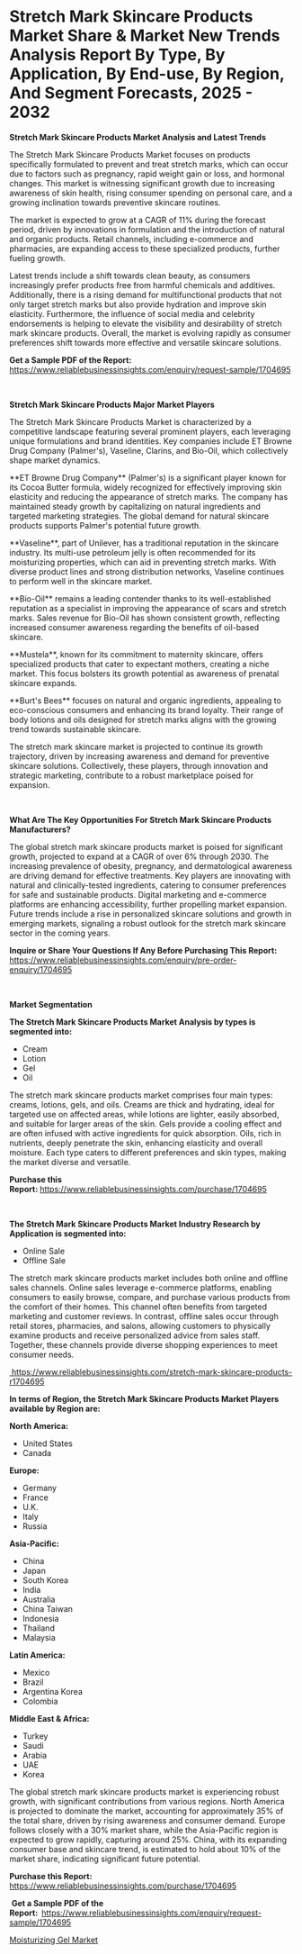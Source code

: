 <p><h1>Stretch Mark Skincare Products Market Share & Market New Trends Analysis Report By Type, By Application, By End-use, By Region, And Segment Forecasts, 2025 - 2032</h1></p><p><strong>Stretch Mark Skincare Products Market Analysis and Latest Trends</strong></p>
<p><p>The Stretch Mark Skincare Products Market focuses on products specifically formulated to prevent and treat stretch marks, which can occur due to factors such as pregnancy, rapid weight gain or loss, and hormonal changes. This market is witnessing significant growth due to increasing awareness of skin health, rising consumer spending on personal care, and a growing inclination towards preventive skincare routines.</p><p>The market is expected to grow at a CAGR of 11% during the forecast period, driven by innovations in formulation and the introduction of natural and organic products. Retail channels, including e-commerce and pharmacies, are expanding access to these specialized products, further fueling growth.</p><p>Latest trends include a shift towards clean beauty, as consumers increasingly prefer products free from harmful chemicals and additives. Additionally, there is a rising demand for multifunctional products that not only target stretch marks but also provide hydration and improve skin elasticity. Furthermore, the influence of social media and celebrity endorsements is helping to elevate the visibility and desirability of stretch mark skincare products. Overall, the market is evolving rapidly as consumer preferences shift towards more effective and versatile skincare solutions.</p></p>
<p><strong>Get a Sample PDF of the Report:&nbsp;</strong> <a href="https://www.reliablebusinessinsights.com/enquiry/request-sample/1704695?utm_campaign=1558&utm_medium=2&utm_source=Github&utm_content=ia&utm_term=09012025&utm_id=stretch-mark-skincare-products">https://www.reliablebusinessinsights.com/enquiry/request-sample/1704695</a></p>
<p>&nbsp;</p>
<p><strong>Stretch Mark Skincare Products Major Market Players</strong></p>
<p><p>The Stretch Mark Skincare Products Market is characterized by a competitive landscape featuring several prominent players, each leveraging unique formulations and brand identities. Key companies include ET Browne Drug Company (Palmer's), Vaseline, Clarins, and Bio-Oil, which collectively shape market dynamics.</p><p>**ET Browne Drug Company** (Palmer's) is a significant player known for its Cocoa Butter formula, widely recognized for effectively improving skin elasticity and reducing the appearance of stretch marks. The company has maintained steady growth by capitalizing on natural ingredients and targeted marketing strategies. The global demand for natural skincare products supports Palmer's potential future growth.</p><p>**Vaseline**, part of Unilever, has a traditional reputation in the skincare industry. Its multi-use petroleum jelly is often recommended for its moisturizing properties, which can aid in preventing stretch marks. With diverse product lines and strong distribution networks, Vaseline continues to perform well in the skincare market.</p><p>**Bio-Oil** remains a leading contender thanks to its well-established reputation as a specialist in improving the appearance of scars and stretch marks. Sales revenue for Bio-Oil has shown consistent growth, reflecting increased consumer awareness regarding the benefits of oil-based skincare.</p><p>**Mustela**, known for its commitment to maternity skincare, offers specialized products that cater to expectant mothers, creating a niche market. This focus bolsters its growth potential as awareness of prenatal skincare expands.</p><p>**Burt's Bees** focuses on natural and organic ingredients, appealing to eco-conscious consumers and enhancing its brand loyalty. Their range of body lotions and oils designed for stretch marks aligns with the growing trend towards sustainable skincare.</p><p>The stretch mark skincare market is projected to continue its growth trajectory, driven by increasing awareness and demand for preventive skincare solutions. Collectively, these players, through innovation and strategic marketing, contribute to a robust marketplace poised for expansion.</p></p>
<p>&nbsp;</p>
<p><strong>What Are The Key Opportunities For Stretch Mark Skincare Products Manufacturers?</strong></p>
<p><p>The global stretch mark skincare products market is poised for significant growth, projected to expand at a CAGR of over 6% through 2030. The increasing prevalence of obesity, pregnancy, and dermatological awareness are driving demand for effective treatments. Key players are innovating with natural and clinically-tested ingredients, catering to consumer preferences for safe and sustainable products. Digital marketing and e-commerce platforms are enhancing accessibility, further propelling market expansion. Future trends include a rise in personalized skincare solutions and growth in emerging markets, signaling a robust outlook for the stretch mark skincare sector in the coming years.</p></p>
<p><strong>Inquire or Share Your Questions If Any Before Purchasing This Report:</strong> <a href="https://www.reliablebusinessinsights.com/enquiry/pre-order-enquiry/1704695?utm_campaign=1558&utm_medium=2&utm_source=Github&utm_content=ia&utm_term=09012025&utm_id=stretch-mark-skincare-products">https://www.reliablebusinessinsights.com/enquiry/pre-order-enquiry/1704695</a></p>
<p>&nbsp;</p>
<p><strong>Market Segmentation</strong></p>
<p><strong>The Stretch Mark Skincare Products Market Analysis by types is segmented into:</strong></p>
<p><ul><li>Cream</li><li>Lotion</li><li>Gel</li><li>Oil</li></ul></p>
<p><p>The stretch mark skincare products market comprises four main types: creams, lotions, gels, and oils. Creams are thick and hydrating, ideal for targeted use on affected areas, while lotions are lighter, easily absorbed, and suitable for larger areas of the skin. Gels provide a cooling effect and are often infused with active ingredients for quick absorption. Oils, rich in nutrients, deeply penetrate the skin, enhancing elasticity and overall moisture. Each type caters to different preferences and skin types, making the market diverse and versatile.</p></p>
<p><strong>Purchase this Report:&nbsp;</strong><a href="https://www.reliablebusinessinsights.com/purchase/1704695?utm_campaign=1558&utm_medium=2&utm_source=Github&utm_content=ia&utm_term=09012025&utm_id=stretch-mark-skincare-products">https://www.reliablebusinessinsights.com/purchase/1704695</a></p>
<p>&nbsp;</p>
<p><strong>The Stretch Mark Skincare Products Market Industry Research by Application is segmented into:</strong></p>
<p><ul><li>Online Sale</li><li>Offline Sale</li></ul></p>
<p><p>The stretch mark skincare products market includes both online and offline sales channels. Online sales leverage e-commerce platforms, enabling consumers to easily browse, compare, and purchase various products from the comfort of their homes. This channel often benefits from targeted marketing and customer reviews. In contrast, offline sales occur through retail stores, pharmacies, and salons, allowing customers to physically examine products and receive personalized advice from sales staff. Together, these channels provide diverse shopping experiences to meet consumer needs.</p></p>
<p><a href="https://www.reliablebusinessinsights.com/stretch-mark-skincare-products-r1704695?utm_campaign=1558&utm_medium=2&utm_source=Github&utm_content=ia&utm_term=09012025&utm_id=stretch-mark-skincare-products">&nbsp;https://www.reliablebusinessinsights.com/stretch-mark-skincare-products-r1704695</a></p>
<p><strong>In terms of Region, the Stretch Mark Skincare Products Market Players available by Region are:</strong></p>
<p>
    <p> <strong> North America: </strong>
        <ul>
            <li>United States</li>
            <li>Canada</li>
        </ul>
        </p> 
    <p> <strong> Europe: </strong>
        <ul>
            <li>Germany</li>
            <li>France</li>
            <li>U.K.</li>
            <li>Italy</li>
            <li>Russia</li>
        </ul>
        </p> 
    <p> <strong> Asia-Pacific: </strong>
        <ul>
            <li>China</li>
            <li>Japan</li>
            <li>South Korea</li>
            <li>India</li>
            <li>Australia</li>
            <li>China Taiwan</li>
            <li>Indonesia</li>
            <li>Thailand</li>
            <li>Malaysia</li>
        </ul>
        </p> 
    <p> <strong> Latin America: </strong>
        <ul>
            <li>Mexico</li>
            <li>Brazil</li>
            <li>Argentina Korea</li>
            <li>Colombia</li>
        </ul>
        </p> 
    <p> <strong> Middle East & Africa: </strong>
        <ul>
            <li>Turkey</li>
            <li>Saudi</li>
            <li>Arabia</li>
            <li>UAE</li>
            <li>Korea</li>
        </ul>
    </p>
    </p>
<p><p>The global stretch mark skincare products market is experiencing robust growth, with significant contributions from various regions. North America is projected to dominate the market, accounting for approximately 35% of the total share, driven by rising awareness and consumer demand. Europe follows closely with a 30% market share, while the Asia-Pacific region is expected to grow rapidly, capturing around 25%. China, with its expanding consumer base and skincare trend, is estimated to hold about 10% of the market share, indicating significant future potential.</p></p>
<p><strong>Purchase this Report: </strong><a href="https://www.reliablebusinessinsights.com/purchase/1704695?utm_campaign=1558&utm_medium=2&utm_source=Github&utm_content=ia&utm_term=09012025&utm_id=stretch-mark-skincare-products">https://www.reliablebusinessinsights.com/purchase/1704695</a></p>
<p>&nbsp;<strong>Get a Sample PDF of the Report:&nbsp;&nbsp;</strong><a href="https://www.reliablebusinessinsights.com/enquiry/request-sample/1704695?utm_campaign=1558&utm_medium=2&utm_source=Github&utm_content=ia&utm_term=09012025&utm_id=stretch-mark-skincare-products">https://www.reliablebusinessinsights.com/enquiry/request-sample/1704695</a></p>
<p><strong></strong></p>
<p><p><a href="https://github.com/ryanbell8967/Market-Research-Report-List-1/blob/main/moisturizing-gel-market.md?utm_campaign=1558&utm_medium=2&utm_source=Github&utm_content=ia&utm_term=09012025&utm_id=stretch-mark-skincare-products">Moisturizing Gel Market</a></p></p>